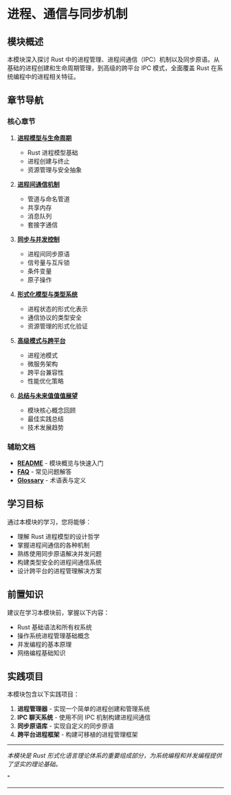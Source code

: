 ﻿# 进程、通信与同步机制

## 模块概述

本模块深入探讨 Rust 中的进程管理、进程间通信（IPC）机制以及同步原语。从基础的进程创建和生命周期管理，到高级的跨平台 IPC 模式，全面覆盖 Rust 在系统编程中的进程相关特征。

## 章节导航

### 核心章节

1. **[进程模型与生命周期](./01_process_model_and_lifecycle.md)**
   - Rust 进程模型基础
   - 进程创建与终止
   - 资源管理与安全抽象

2. **[进程间通信机制](./02_ipc_mechanisms.md)**
   - 管道与命名管道
   - 共享内存
   - 消息队列
   - 套接字通信

3. **[同步与并发控制](./03_synchronization_and_concurrency.md)**
   - 进程间同步原语
   - 信号量与互斥锁
   - 条件变量
   - 原子操作

4. **[形式化模型与类型系统](./04_formal_models_and_type_system.md)**
   - 进程状态的形式化表示
   - 通信协议的类型安全
   - 资源管理的形式化验证

5. **[高级模式与跨平台](./05_advanced_patterns_and_cross_platform.md)**
   - 进程池模式
   - 微服务架构
   - 跨平台兼容性
   - 性能优化策略

6. **[总结与未来值值值展望](./06_summary_and_future.md)**
   - 模块核心概念回顾
   - 最佳实践总结
   - 技术发展趋势

### 辅助文档

- **[README](./README.md)** - 模块概览与快速入门
- **[FAQ](./FAQ.md)** - 常见问题解答
- **[Glossary](./Glossary.md)** - 术语表与定义

## 学习目标

通过本模块的学习，您将能够：

- 理解 Rust 进程模型的设计哲学
- 掌握进程间通信的各种机制
- 熟练使用同步原语解决并发问题
- 构建类型安全的进程间通信系统
- 设计跨平台的进程管理解决方案

## 前置知识

建议在学习本模块前，掌握以下内容：

- Rust 基础语法和所有权系统
- 操作系统进程管理基础概念
- 并发编程的基本原理
- 网络编程基础知识

## 实践项目

本模块包含以下实践项目：

1. **进程管理器** - 实现一个简单的进程创建和管理系统
2. **IPC 聊天系统** - 使用不同 IPC 机制构建进程间通信
3. **同步原语库** - 实现自定义的同步原语
4. **跨平台进程框架** - 构建可移植的进程管理框架

---

*本模块是 Rust 形式化语言理论体系的重要组成部分，为系统编程和并发编程提供了坚实的理论基础。*

"

---
